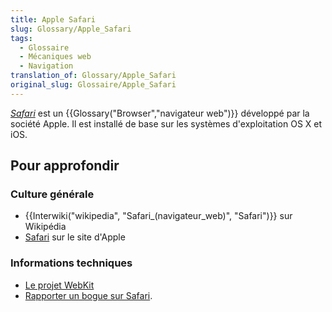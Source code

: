 ```yaml
---
title: Apple Safari
slug: Glossary/Apple_Safari
tags:
  - Glossaire
  - Mécaniques web
  - Navigation
translation_of: Glossary/Apple_Safari
original_slug: Glossaire/Apple_Safari
---
```

[_Safari_](http://www.apple.com/safari/) est un {{Glossary("Browser","navigateur web")}} développé par la société Apple. Il est installé de base sur les systèmes d'exploitation OS X et iOS.

## Pour approfondir

### Culture générale

- {{Interwiki("wikipedia", "Safari_(navigateur_web)", "Safari")}} sur Wikipédia
- [Safari](https://www.apple.com/fr/safari/) sur le site d'Apple

### Informations techniques

- [Le projet WebKit](http://www.webkit.org/)
- [Rapporter un bogue sur Safari](https://bugs.webkit.org/).
